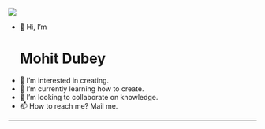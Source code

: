 

<img align='center'  src='https://raw.githubusercontent.com/TheDudeThatCode/TheDudeThatCode/master/Assets/Developer.gif'> </img>




- 👋 Hi, I’m <h1> Mohit Dubey </h1>
- 👀 I’m interested in creating.
- 🌱 I’m currently learning how to create.
- 💞️ I’m looking to collaborate on knowledge.
- 📫 How to reach me? Mail me.

<hr>








<!---
mohit-dubey66/mohit-dubey66 is a ✨ special ✨ repository because its `README.md` (this file) appears on your GitHub profile.
You can click the Preview link to take a look at your changes.
--->

